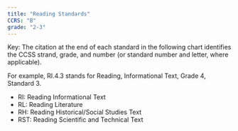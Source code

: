 ```yaml
---
title: "Reading Standards"
CCRS: "B"
grade: "2-3"
---
```

Key: The citation at the end of each standard in the following chart identifies the CCSS strand, grade, and number (or standard number and letter, where applicable).

For example, RI.4.3 stands for Reading, Informational Text, Grade 4, Standard 3.

 * RI: Reading Informational Text
 * RL: Reading Literature
 * RH: Reading Historical/Social Studies Text
 * RST: Reading Scientific and Technical Text
